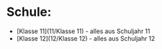 # Schule:
- [Klasse 11](11/Klasse 11) - alles aus Schuljahr 11
- [Klasse 12](12/Klasse 12) - alles aus Schuljahr 12
